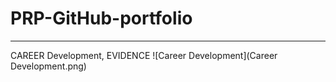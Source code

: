 # PRP-GitHub-portfolio
---

CAREER Development,
EVIDENCE
![Career Development](Career Development.png)
